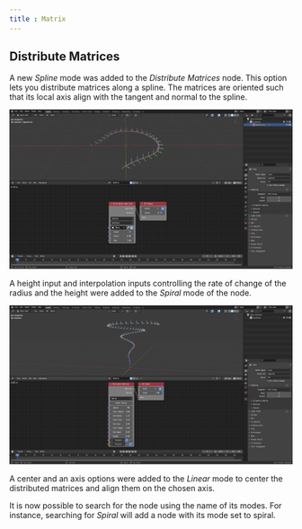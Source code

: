 ```yaml
---
title : Matrix
---
```


## Distribute Matrices

A new *Spline* mode was added to the *Distribute Matrices* node. This option
lets you distribute matrices along a spline. The matrices are oriented such that
its local axis align with the tangent and normal to the spline.

![Distribute Matrices Spline](distribute_matrices_spline.png)

A height input and interpolation inputs controlling the rate of change of the
radius and the height were added to the *Spiral* mode of the node.

![Distribute Matrices Spiral](distribute_matrices_spiral.png)

A center and an axis options were added to the *Linear* mode to center the
distributed matrices and align them on the chosen axis.

It is now possible to search for the node using the name of its modes. For
instance, searching for *Spiral* will add a node with its mode set to spiral.
